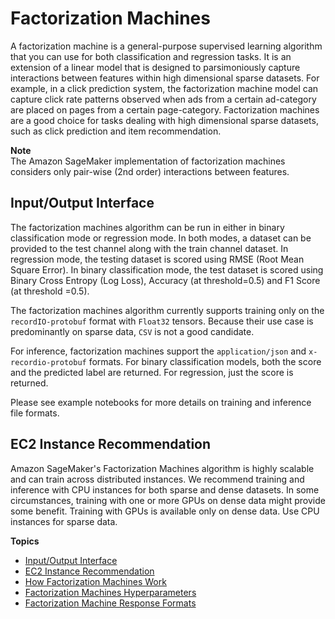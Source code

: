 # Factorization Machines<a name="fact-machines"></a>

A factorization machine is a general\-purpose supervised learning algorithm that you can use for both classification and regression tasks\. It is an extension of a linear model that is designed to parsimoniously capture interactions between features within high dimensional sparse datasets\. For example, in a click prediction system, the factorization machine model can capture click rate patterns observed when ads from a certain ad\-category are placed on pages from a certain page\-category\. Factorization machines are a good choice for tasks dealing with high dimensional sparse datasets, such as click prediction and item recommendation\.

**Note**  
The Amazon SageMaker implementation of factorization machines considers only pair\-wise \(2nd order\) interactions between features\.

## Input/Output Interface<a name="fm-inputoutput"></a>

The factorization machines algorithm can be run in either in binary classification mode or regression mode\. In both modes, a dataset can be provided to the test channel along with the train channel dataset\. In regression mode, the testing dataset is scored using RMSE \(Root Mean Square Error\)\. In binary classification mode, the test dataset is scored using Binary Cross Entropy \(Log Loss\), Accuracy \(at threshold=0\.5\) and F1 Score \(at threshold =0\.5\)\.

The factorization machines algorithm currently supports training only on the `recordIO-protobuf` format with `Float32` tensors\. Because their use case is predominantly on sparse data, `CSV` is not a good candidate\.

For inference, factorization machines support the `application/json` and `x-recordio-protobuf` formats\. For binary classification models, both the score and the predicted label are returned\. For regression, just the score is returned\.

Please see example notebooks for more details on training and inference file formats\.

## EC2 Instance Recommendation<a name="fm-instances"></a>

Amazon SageMaker's Factorization Machines algorithm is highly scalable and can train across distributed instances\. We recommend training and inference with CPU instances for both sparse and dense datasets\. In some circumstances, training with one or more GPUs on dense data might provide some benefit\. Training with GPUs is available only on dense data\. Use CPU instances for sparse data\.

**Topics**
+ [Input/Output Interface](#fm-inputoutput)
+ [EC2 Instance Recommendation](#fm-instances)
+ [How Factorization Machines Work](fact-machines-howitworks.md)
+ [Factorization Machines Hyperparameters](fact-machines-hyperparameters.md)
+ [Factorization Machine Response Formats](fm-in-formats.md)